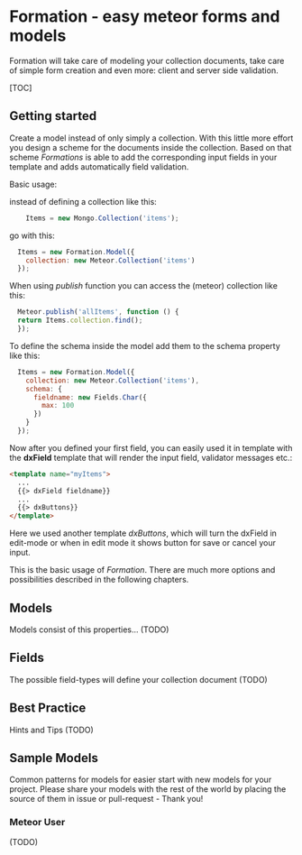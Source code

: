 # Formation - easy meteor forms and models
Formation will take care of modeling your collection documents, take care of simple form creation and even more: client and server side validation.

[TOC]

## Getting started
Create a model instead of only simply a collection. With this little more effort you design a scheme for the documents inside the collection. Based on that scheme *Formations* is able to add the corresponding input fields in your template and adds automatically field validation.

Basic usage:

instead of defining a collection like this:

```javascript
    Items = new Mongo.Collection('items');
```

go with this:

```javascript
  Items = new Formation.Model({
    collection: new Meteor.Collection('items')
  });
```

When using *publish* function you can access the (meteor) collection like this:

```javascript
  Meteor.publish('allItems', function () {
  return Items.collection.find();
  });
```

To define the schema inside the model add them to the schema property like this:
```javascript
  Items = new Formation.Model({
    collection: new Meteor.Collection('items'),
    schema: {
      fieldname: new Fields.Char({
        max: 100
      })
    }
  });
```
Now after you defined your first field, you can easily used it in template with the **dxField** template that will render the input field, validator messages etc.:


```html
<template name="myItems">
  ...
  {{> dxField fieldname}}
  ...
  {{> dxButtons}}
</template>
```
Here we used another template *dxButtons*, which will turn the dxField in edit-mode or when in edit mode it shows button for save or cancel your input.

This is the basic usage of *Formation*. There are much more options and possibilities described in the following chapters.

## Models
Models consist of this properties... (TODO)

## Fields
The possible field-types will define your collection document (TODO)

## Best Practice
Hints and Tips (TODO)

## Sample Models
Common patterns for models for easier start with new models for your project. Please share your models with the rest of the world by placing the source of them in issue or pull-request - Thank you!

### Meteor User
(TODO)
